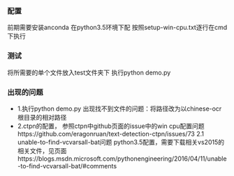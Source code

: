 ### 配置
前期需要安装anconda
在python3.5环境下配
按照setup-win-cpu.txt逐行在cmd下执行

### 测试
将所需要的单个文件放入test文件夹下
执行python demo.py

### 出现的问题
- 1.执行python demo.py 出现找不到文件的问题：将路径改为以chinese-ocr根目录的相对路径
- 2.ctpn的配置，
参照ctpn中github页面的issue中的win cpu配置问题https://github.com/eragonruan/text-detection-ctpn/issues/73
2.1 unable-to-find-vcvarsall-bat问题
python3.5配置，需要下载相关vs2015的相关文件，见页面https://blogs.msdn.microsoft.com/pythonengineering/2016/04/11/unable-to-find-vcvarsall-bat/#comments
